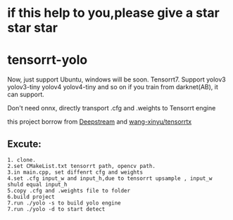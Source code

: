 # if this help to you,please give a star star star
# tensorrt-yolo
Now, just support Ubuntu, windows will be soon.
Tensorrt7.
Support yolov3 yolov3-tiny yolov4 yolov4-tiny and so on if you train from darknet(AB), it can support.

Don't need onnx, directly transport .cfg and .weights to Tensorrt engine

this project borrow from [Deepstream](https://github.com/NVIDIA-AI-IOT/deepstream_reference_apps/tree/restructure) and [wang-xinyu/tensorrtx](https://github.com/wang-xinyu/tensorrtx)

## Excute:
```
1. clone.
2.set CMakeList.txt tensorrt path, opencv path.
3.in main.cpp, set diffenrt cfg and weights
4.set .cfg input_w and input_h,due to tensorrt upsample , input_w shuld equal input_h
5.copy .cfg and .weights file to folder 
6.build project
7.run ./yolo -s to build yolo engine
7.run ./yolo -d to start detect
